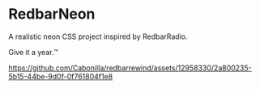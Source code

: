 # RedbarNeon

A realistic neon CSS project inspired by RedbarRadio.

Give it a year.™

https://github.com/Cabonilla/redbarrewind/assets/12958330/2a800235-5b15-44be-9d0f-0f761804f1e8